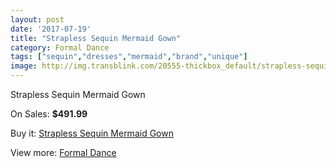 ```yaml
---
layout: post
date: '2017-07-19'
title: "Strapless Sequin Mermaid Gown"
category: Formal Dance
tags: ["sequin","dresses","mermaid","brand","unique"]
image: http://img.transblink.com/20555-thickbox_default/strapless-sequin-mermaid-gown.jpg
---
```

Strapless Sequin Mermaid Gown

On Sales: **$491.99**
<a href="https://www.transblink.com/en/formal-dance/6499-strapless-sequin-mermaid-gown.html"><amp-img layout="responsive" width="600" height="600" src="//img.transblink.com/20555-thickbox_default/strapless-sequin-mermaid-gown.jpg" alt="Strapless Sequin Mermaid Gown 0" /></a>
<a href="https://www.transblink.com/en/formal-dance/6499-strapless-sequin-mermaid-gown.html"><amp-img layout="responsive" width="600" height="600" src="//img.transblink.com/20556-thickbox_default/strapless-sequin-mermaid-gown.jpg" alt="Strapless Sequin Mermaid Gown 1" /></a>

Buy it: [Strapless Sequin Mermaid Gown](https://www.transblink.com/en/formal-dance/6499-strapless-sequin-mermaid-gown.html "Strapless Sequin Mermaid Gown")

View more: [Formal Dance](https://www.transblink.com/en/6-formal-dance "Formal Dance")